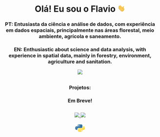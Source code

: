 <h1 align="center"> Olá! Eu sou o Flavio <img src="https://raw.githubusercontent.com/ABSphreak/ABSphreak/master/gifs/Hi.gif" width="25px"> </h1> 
<div align="center">

### PT: Entusiasta da ciência e análise de dados, com experiência em dados espaciais, principalmente nas áreas florestal, meio ambiente, agrícola e saneamento.
### EN: Enthusiastic about science and data analysis, with experience in spatial data, mainly in forestry, environment, agriculture and sanitation.

<div align="center"> 
 
  <a href="https://www.linkedin.com/in/flaviomendonca" target="_blank"><img src="https://img.shields.io/badge/-LinkedIn-%230077B5?style=for-the-badge&logo=linkedin&logoColor=white" target="_blank"></a>
 
</div>

##

### Projetos:
### Em Breve!

##

<div align="center">
  <a href="https://github.com/flaviomendonca">
  <img height="180em" src="https://github-readme-stats.vercel.app/api?username=flaviomendonca&show_icons=true&theme=gotham&include_all_commits=true&count_private=true"/>
  <img height="180em" src="https://github-readme-stats.vercel.app/api/top-langs/?username=flaviomendonca&layout=compact&langs_count=7&theme=gotham"/>
</div>
<div style="display: inline_block"><br>
  <img align="center" alt="Flavio-Python" height="30" width="40" src="https://raw.githubusercontent.com/devicons/devicon/master/icons/python/python-original.svg">
</div>
     
  ##
